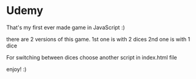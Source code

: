 # Udemy

That's my first ever made game in JavaScript :)

there are 2 versions of this game. 
1st one is with 2 dices
2nd one is with 1 dice

For switching between dices choose another script in index.html file

enjoy! :)
